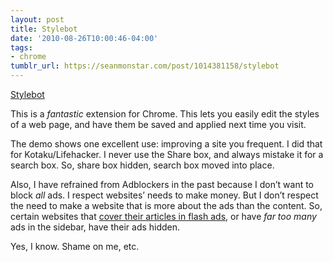 ```yaml
---
layout: post
title: Stylebot
date: '2010-08-26T10:00:46-04:00'
tags:
- chrome
tumblr_url: https://seanmonstar.com/post/1014381158/stylebot
---
```

[Stylebot](http://stylebot.me/)  

This is a _fantastic_ extension for Chrome. This lets you easily edit the styles of a web page, and have them be saved and applied next time you visit.

The demo shows one excellent use: improving a site you frequent. I did that for Kotaku/Lifehacker. I never use the Share box, and always mistake it for a search box. So, share box hidden, search box moved into place.

Also, I have refrained from Adblockers in the past because I don’t want to block _all_ ads. I respect websites’ needs to make money. But I don’t respect the need to make a website that is more about the ads than the content. So, certain websites that [cover their articles in flash ads](https://twitter.com/seanmonstar/status/22122514533), or have _far too many_ ads in the sidebar, have their ads hidden.

Yes, I know. Shame on me, etc.

